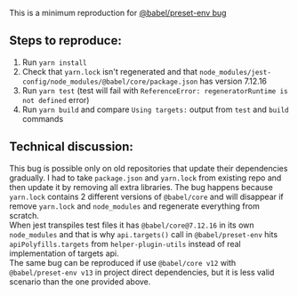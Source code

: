 This is a minimum reproduction for [@babel/preset-env bug](https://github.com/babel/babel/issues/12880)

## Steps to reproduce:
1. Run `yarn install`
2. Check that `yarn.lock` isn't regenerated and that `node_modules/jest-config/node_modules/@babel/core/package.json` has version 7.12.16
3. Run `yarn test` (test will fail with `ReferenceError: regeneratorRuntime is not defined` error)
4. Run `yarn build` and compare `Using targets:` output from `test` and `build` commands

## Technical discussion:
This bug is possible only on old repositories that update their dependencies gradually. I had to take `package.json` and `yarn.lock` from existing repo and then update it by removing all extra libraries. The bug happens because `yarn.lock` contains 2 different versions of `@babel/core` and will disappear if remove `yarn.lock` and `node_modules` and regenerate everything from scratch.  
When jest transpiles test files it has `@babel/core@7.12.16` in its own `node_modules` and that is why `api.targets()` call in `@babel/preset-env` hits `apiPolyfills.targets` from `helper-plugin-utils` instead of real implementation of targets api.  
The same bug can be reproduced if use `@babel/core v12` with `@babel/preset-env v13` in project direct dependencies, but it is less valid scenario than the one provided above.
